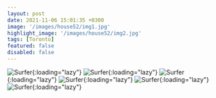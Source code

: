```yaml
---
layout: post
date: 2021-11-06 15:01:35 +0300
image: '/images/house52/img1.jpg'
highlight_image: '/images/house52/img2.jpg'
tags: [Toronto]
featured: false
disabled: false
---
```


![Surfer]({{site.baseurl}}/images/house52/img3.jpg){:loading="lazy"}
![Surfer]({{site.baseurl}}/images/house52/img4.jpg){:loading="lazy"}
![Surfer]({{site.baseurl}}/images/house52/img5.jpg){:loading="lazy"}
![Surfer]({{site.baseurl}}/images/house52/img6.jpg){:loading="lazy"}
![Surfer]({{site.baseurl}}/images/house52/img7.jpg){:loading="lazy"}
![Surfer]({{site.baseurl}}/images/house52/img8.jpg){:loading="lazy"} 